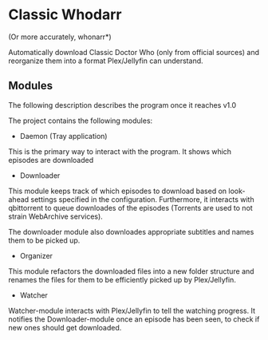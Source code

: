 # Classic Whodarr

(Or more accurately, whonarr*)

Automatically download Classic Doctor Who (only from official sources) and reorganize them into a format Plex/Jellyfin can understand.

## Modules

The following description describes the program once it reaches v1.0

The project contains the following modules:

 - Daemon (Tray application)

This is the primary way to interact with the program. It shows which episodes are downloaded


 - Downloader

This module keeps track of which episodes to download based on look-ahead settings specified in the configuration. Furthermore, it interacts with qbittorrent to queue downloades of the episodes (Torrents are used to not strain WebArchive services).

The downloader module also downloades appropriate subtitles and names them to be picked up.


 - Organizer

This module refactors the downloaded files into a new folder structure and renames the files for them to be efficiently picked up by Plex/Jellyfin.


 - Watcher

Watcher-module interacts with Plex/Jellyfin to tell the watching progress. It notifies the Downloader-module once an episode has been seen, to check if new ones should get downloaded.
